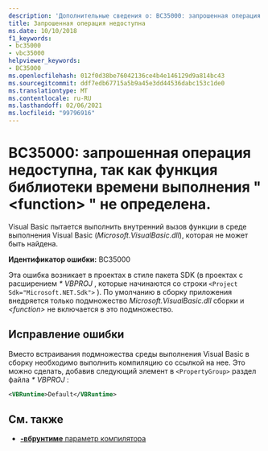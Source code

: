 ```yaml
---
description: 'Дополнительные сведения о: BC35000: запрошенная операция недоступна, так как функция библиотеки времени выполнения " <function> " не определена.'
title: Запрошенная операция недоступна
ms.date: 10/10/2018
f1_keywords:
- bc35000
- vbc35000
helpviewer_keywords:
- BC35000
ms.openlocfilehash: 012f0d38be76042136ce4b4e146129d9a814bc43
ms.sourcegitcommit: ddf7edb67715a5b9a45e3dd44536dabc153c1de0
ms.translationtype: MT
ms.contentlocale: ru-RU
ms.lasthandoff: 02/06/2021
ms.locfileid: "99796916"
---
```

# <a name="bc35000-requested-operation-is-not-available-because-the-runtime-library-function-function-is-not-defined"></a>BC35000: запрошенная операция недоступна, так как функция библиотеки времени выполнения " \<function> " не определена.

Visual Basic пытается выполнить внутренний вызов функции в среде выполнения Visual Basic (*Microsoft.VisualBasic.dll*), которая не может быть найдена.

**Идентификатор ошибки:** BC35000

Эта ошибка возникает в проектах в стиле пакета SDK (в проектах с расширением *\* VBPROJ* , которые начинаются со строки `<Project Sdk="Microsoft.NET.Sdk">` ). По умолчанию в сборку приложения внедряется только подмножество *Microsoft.VisualBasic.dll* сборки и *\<function>* не включается в это подмножество.

## <a name="to-correct-this-error"></a>Исправление ошибки

Вместо встраивания подмножества среды выполнения Visual Basic в сборку необходимо выполнить компиляцию со ссылкой на нее. Это можно сделать, добавив следующий элемент в `<PropertyGroup>` раздел файла *\* VBPROJ* :

```xml
<VBRuntime>Default</VBRuntime>
```

## <a name="see-also"></a>См. также

- [**-вбрунтиме** параметр компилятора](../../reference/command-line-compiler/vbruntime.md)
